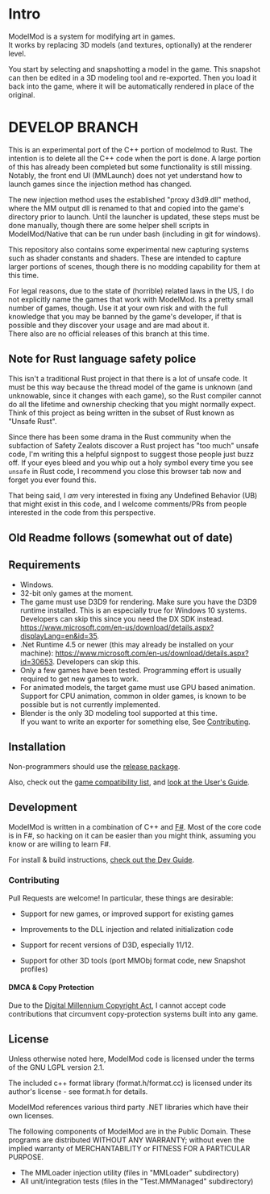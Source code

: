# Intro

ModelMod is a system for modifying art in games.  
It works by replacing 3D models (and textures, optionally) at the renderer level.

You start by selecting and snapshotting a model in the game.
This snapshot can then be edited in a 3D modeling tool and re-exported.  Then you load it back into the game, where it will be automatically
rendered in place of the original.


[comment]: [![appveyor](https://ci.appveyor.com/api/projects/status/gqsf2f001h46q1tn?svg=true)](https://ci.appveyor.com/project/jmquigs/modelmod)

# DEVELOP BRANCH

This is an experimental port of the C++ portion of modelmod to Rust.  The intention is to delete 
all the C++ code when the port is done.  A large portion of this has already been completed but 
some functionality is still missing.  Notably, the front end UI (MMLaunch) does not yet 
understand how to launch games since the injection method has changed.

The new injection method uses the established "proxy d3d9.dll" method, where the MM output 
dll is renamed to that and copied into the game's directory prior to launch.  Until the launcher 
is updated, these steps must be done manually, though there are some helper shell scripts in 
ModelMod/Native that can be run under bash (including in git for windows).

This repository also contains some experimental new capturing systems such as shader constants 
and shaders.  These are intended to capture larger portions of scenes, though there is no modding
capability for them at this time.

For legal reasons, due to the state of (horrible) related laws in the US, I do not explicitly 
name the games that work with ModelMod.  Its a pretty small number of games, though.  Use it at your own risk 
and with the full knowledge that you may be banned by the game's developer, 
if that is possible and they discover your usage and are mad about it.  
There also are no official releases of this branch at this time.

## Note for Rust language safety police

This isn't a traditional Rust project in that there is a lot of unsafe code.  It must be this way
because the thread model of the game is unknown (and unknowable, since it changes with each game),
so the Rust compiler cannot do all the lifetime and ownership checking that you might normally 
expect.  Think of this project as being written in the 
subset of Rust known as "Unsafe Rust".

Since there has been some drama in the Rust community when the subfaction of Safety Zealots 
discover a Rust project has "too much" unsafe code, I'm writing this a helpful signpost to suggest 
those people just buzz off.  If your eyes bleed and you whip out a holy symbol every time you 
see `unsafe` in Rust code, I recommend you close this browser tab now and forget you ever found this.

That being said, I _am_ very interested in fixing any Undefined Behavior (UB) that might exist in 
this code, and I welcome comments/PRs from people interested in the code from this perspective.

## Old Readme follows (somewhat out of date)

Requirements
------------

* Windows.  
* 32-bit only games at the moment.
* The game must use D3D9 for rendering.  Make sure you have the D3D9 runtime installed.  This is an especially true for Windows 10 systems.  Developers can skip this since you need the DX SDK instead.  https://www.microsoft.com/en-us/download/details.aspx?displayLang=en&id=35.  
* .Net Runtime 4.5 or newer (this may already be installed on your machine): https://www.microsoft.com/en-us/download/details.aspx?id=30653.  Developers can skip this.
* Only a few games have been tested.  Programming effort is usually required
to get new games to work.
* For animated models, the target game
must use GPU based animation.  Support for CPU animation, common in older games, is
known to be possible but is not currently implemented.
* Blender is the only 3D modeling tool supported at this time.  
If you want to write an exporter for something else, See [Contributing](#Contributing).

Installation
------------

Non-programmers should use the [release package](https://github.com/jmquigs/ModelMod/releases).

Also, check out the [game compatibility list](https://github.com/jmquigs/ModelMod/wiki/Game-Compatibility-List), and [look at the User's Guide](Docs/userguide/README.md).

Development
-----------

ModelMod is written in a combination of C++ and [F#](http://fsharp.org/).  Most of the core code
is in F#, so hacking on it can be easier than you might think, assuming you
know or are willing to learn F#.

For install & build instructions, [check out the Dev Guide](Docs/devguide/README.md).

### Contributing

Pull Requests are welcome!  In particular, these things are desirable:

* Support for new games, or improved support for existing games

* Improvements to the DLL injection and related initialization code

* Support for recent versions of D3D, especially 11/12.  

* Support for other 3D tools (port MMObj format code, new Snapshot profiles)

#### DMCA & Copy Protection

Due to the [Digital Millennium Copyright Act](https://en.wikipedia.org/wiki/Digital_Millennium_Copyright_Act), I cannot accept code contributions that circumvent copy-protection systems built into any game.  

License
-------

Unless otherwise noted here, ModelMod code is licensed under the terms of the
GNU LGPL version 2.1.

The included c++ format library (format.h/format.cc) is licensed under its
author's license - see format.h for details.

ModelMod references various third party .NET libraries which have their own
licenses.  

The following components of ModelMod are in the Public Domain.  These programs are distributed WITHOUT ANY WARRANTY; without even the implied warranty of MERCHANTABILITY or FITNESS FOR A PARTICULAR PURPOSE.

* The MMLoader injection utility (files in "MMLoader" subdirectory)
* All unit/integration tests (files in the "Test.MMManaged" subdirectory)
